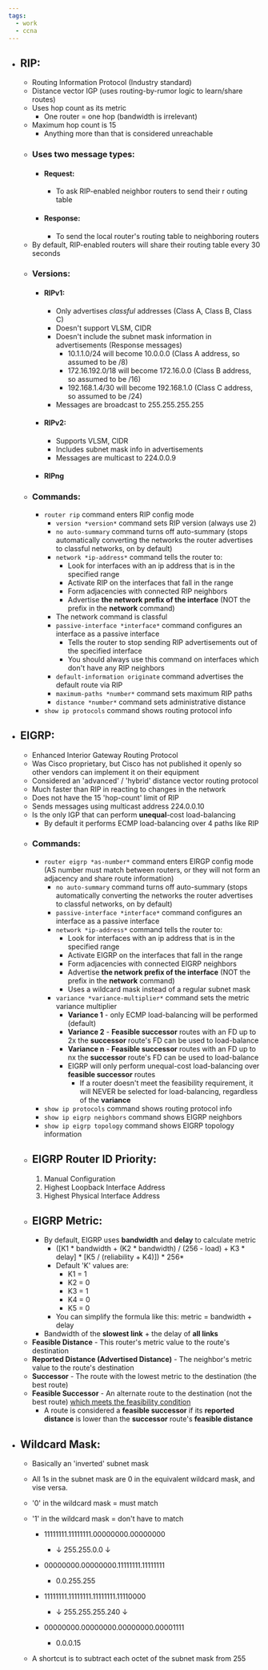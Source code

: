 ```yaml
---
tags:
  - work
  - ccna
---
```

- ## RIP:
	- Routing Information Protocol (Industry standard)
	- Distance vector IGP (uses routing-by-rumor logic to learn/share routes)
	- Uses hop count as its metric
		- One router = one hop (bandwidth is irrelevant)
	- Maximum hop count is 15
		- Anything more than that is considered unreachable
	- ### Uses two message types:
		- #### Request:
			- To ask RIP-enabled neighbor routers to send their r outing table
		- #### Response:
			- To send the local router's routing table to neighboring routers
	- By default, RIP-enabled routers will share their routing table every 30 seconds
	- ### Versions:
		- #### RIPv1:
			- Only advertises *classful* addresses (Class A, Class B, Class C)
			- Doesn't support VLSM, CIDR
			- Doesn't include the subnet mask information in advertisements (Response messages)
				- 10.1.1.0/24 will become 10.0.0.0 (Class A address, so assumed to be /8)
				- 172.16.192.0/18 will become 172.16.0.0 (Class B address, so assumed to be /16)
				- 192.168.1.4/30 will become 192.168.1.0 (Class C address, so assumed to be /24)
			- Messages are broadcast to 255.255.255.255
		- #### RIPv2:
			- Supports VLSM, CIDR
			- Includes subnet mask info in advertisements
			- Messages are multicast to 224.0.0.9
		- #### RIPng
	- ### Commands:
		- `router rip` command enters RIP config mode
			- `version *version*` command sets RIP version (always use 2)
			- `no auto-summary` command turns off auto-summary (stops automatically converting the networks the router advertises to classful networks, on by default)
			- `network *ip-address*` command tells the router to:
				- Look for interfaces with an ip address that is in the specified range
				- Activate RIP on the interfaces that fall in the range
				- Form adjacencies with connected RIP neighbors
				- Advertise **the network prefix of the interface** (NOT the prefix in the **network** command)
			- The network command is classful
			- `passive-interface *interface*` command configures an interface as a passive interface
				- Tells the router to stop sending RIP advertisements out of the specified interface
				- You should always use this command on interfaces which don't have any RIP neighbors
			- `default-information originate` command advertises the default route via RIP
			- `maximum-paths *number*` command sets maximum RIP paths
			- `distance *number*` command sets administrative distance
		- `show ip protocols` command shows routing protocol info
- ## EIGRP:
	- Enhanced Interior Gateway Routing Protocol
	- Was Cisco proprietary, but Cisco has not published it openly so other vendors can implement it on their equipment
	- Considered an 'advanced' / 'hybrid' distance vector routing protocol
	- Much faster than RIP in reacting to changes in the network
	- Does not have the 15 'hop-count' limit of RIP
	- Sends messages using multicast address 224.0.0.10
	- Is the only IGP that can perform **unequal**-cost load-balancing
		- By default it performs ECMP load-balancing over 4 paths like RIP
	- ### Commands:
		- `router eigrp *as-number*` command enters EIRGP config mode (AS number must match between routers, or they will not form an adjacency and share route information)
			- `no auto-summary` command turns off auto-summary (stops automatically converting the networks the router advertises to classful networks, on by default)
			- `passive-interface *interface*` command configures an interface as a passive interface
			- `network *ip-address*` command tells the router to:
				- Look for interfaces with an ip address that is in the specified range
				- Activate EIGRP on the interfaces that fall in the range
				- Form adjacencies with connected EIGRP neighbors
				- Advertise **the network prefix of the interface** (NOT the prefix in the **network** command)
				- Uses a wildcard mask instead of a regular subnet mask
			- `variance *variance-multiplier*` command sets the metric variance multiplier
				- **Variance 1** - only ECMP load-balancing will be performed (default)
				- **Variance 2** - **Feasible successor** routes with an FD up to 2x the **successor** route's FD can be used to load-balance
				- **Variance n** - **Feasible successor** routes with an FD up to nx the **successor** route's FD can be used to load-balance
				- EIGRP will only perform unequal-cost load-balancing over **feasible successor** routes
					- If a router doesn't meet the feasibility requirement, it will NEVER be selected for load-balancing, regardless of the **variance**
		- `show ip protocols` command shows routing protocol info
		- `show ip eigrp neighbors` command shows EIGRP neighbors
		- `show ip eigrp topology` command shows EIGRP topology information
	- ## EIGRP Router ID Priority:
		1. Manual Configuration
		2. Highest Loopback Interface Address
		3. Highest Physical Interface Address
	- ## EIGRP Metric:
		- By default, EIGRP uses **bandwidth** and **delay** to calculate metric
			- (\[K1 * bandwidth + (K2 * bandwidth) / (256 - load) + K3 * delay\] * \[K5 / (reliability + K4)\]) * 256*
			- Default 'K' values are:
				- K1 = 1
				- K2 = 0
				- K3 = 1
				- K4 = 0
				- K5 = 0
			- You can simplify the formula like this: metric = bandwidth + delay
		- Bandwidth of the **slowest link** + the delay of **all links**
	- **Feasible Distance** - This router's metric value to the route's destination
	- **Reported Distance (Advertised Distance)** - The neighbor's metric value to the route's destination
	- **Successor** - The route with the lowest metric to the destination (the best route)
	- **Feasible Successor** - An alternate route to the destination (not the best route) <u>which meets the feasibility condition</u>
		- A route is considered a **feasible successor** if its **reported distance** is lower than the **successor** route's **feasible distance**
- ## Wildcard Mask:
	- Basically an 'inverted' subnet mask
	- All 1s in the subnet mask are 0 in the equivalent wildcard mask, and vise versa.
	- '0' in the wildcard mask = must match
	- '1' in the wildcard mask = don't have to match
		- 11111111.11111111.00000000.00000000
			- ↓ 255.255.0.0 ↓
		- 00000000.00000000.11111111.11111111
			- 0.0.255.255
			  
		- 11111111.11111111.11111111.11110000
			- ↓ 255.255.255.240 ↓
		- 00000000.00000000.00000000.00001111
			- 0.0.0.15
			  
	- A shortcut is to subtract each octet of the subnet mask from 255